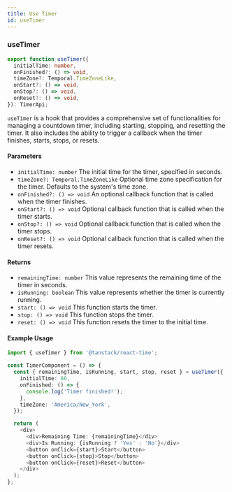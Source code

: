 ```yaml
---
title: Use Timer
id: useTimer
---
```


### useTimer

```ts
export function useTimer({
  initialTime: number,
  onFinished?: () => void,
  timeZone?: Temporal.TimeZoneLike,
  onStart?: () => void,
  onStop?: () => void,
  onReset?: () => void,
}): TimerApi;
```

`useTimer` is a hook that provides a comprehensive set of functionalities for managing a countdown timer, including starting, stopping, and resetting the timer. It also includes the ability to trigger a callback when the timer finishes, starts, stops, or resets.


#### Parameters

- `initialTime: number`
The initial time for the timer, specified in seconds.
- `timeZone?: Temporal.TimeZoneLike`
Optional time zone specification for the timer. Defaults to the system's time zone.
- `onFinished?: () => void`
An optional callback function that is called when the timer finishes.
- `onStart?: () => void`
Optional callback function that is called when the timer starts.
- `onStop?: () => void`
Optional callback function that is called when the timer stops.
- `onReset?: () => void`
Optional callback function that is called when the timer resets.


#### Returns

- `remainingTime: number`
This value represents the remaining time of the timer in seconds.
- `isRunning: boolean`
This value represents whether the timer is currently running.
- `start: () => void`
This function starts the timer.
- `stop: () => void`
This function stops the timer.
- `reset: () => void`
This function resets the timer to the initial time.


#### Example Usage

```ts
import { useTimer } from '@tanstack/react-time';

const TimerComponent = () => {
  const { remainingTime, isRunning, start, stop, reset } = useTimer({
    initialTime: 60,
    onFinished: () => {
      console.log('Timer finished!');
    },
    timeZone: 'America/New_York',
  });

  return (
    <div>
      <div>Remaining Time: {remainingTime}</div>
      <div>Is Running: {isRunning ? 'Yes' : 'No'}</div>
      <button onClick={start}>Start</button>
      <button onClick={stop}>Stop</button>
      <button onClick={reset}>Reset</button>
    </div>
  );
};
```
